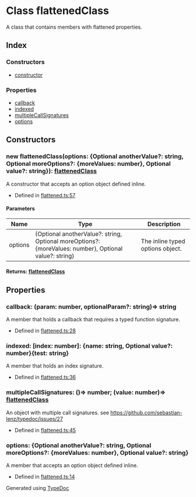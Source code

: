 # Class flattenedClass
A class that contains members with flattened properties.

## Index

### Constructors
* [constructor](_flattened_.flattenedclass.md#constructor)

### Properties
* [callback](_flattened_.flattenedclass.md#callback)
* [indexed](_flattened_.flattenedclass.md#indexed)
* [multipleCallSignatures](_flattened_.flattenedclass.md#multiplecallsignatures)
* [options](_flattened_.flattenedclass.md#options)

## Constructors

### new flattenedClass(options: \{Optional anotherValue?: string, Optional moreOptions?: \{moreValues: number\}, Optional value?: string\}): [flattenedClass](_flattened_.flattenedclass.md)
A constructor that accepts an option object defined inline.  
* Defined in [flattened.ts:57](https://github.com/kimamula/typedoc/blob/HEAD/examples/basic/src/flattened.ts#L57)


#### Parameters

| Name | Type | Description |
| ---- | ---- | ---- |
| options | \{Optional anotherValue?: string, Optional moreOptions?: \{moreValues: number\}, Optional value?: string\}| The inline typed options object. |

#### Returns: [flattenedClass](_flattened_.flattenedclass.md)

## Properties

### callback: (param: number, optionalParam?: string)=> string
A member that holds a callback that requires a typed function signature.
* Defined in [flattened.ts:28](https://github.com/kimamula/typedoc/blob/HEAD/examples/basic/src/flattened.ts#L28)


### indexed: [index: number]: \{name: string, Optional value?: number\}\{test: string\}
A member that holds an index signature.
* Defined in [flattened.ts:36](https://github.com/kimamula/typedoc/blob/HEAD/examples/basic/src/flattened.ts#L36)


### multipleCallSignatures: ()=> number; (value: number)=> [flattenedClass](_flattened_.flattenedclass.md)
An object with multiple call signatures. see https://github.com/sebastian-lenz/typedoc/issues/27

* Defined in [flattened.ts:45](https://github.com/kimamula/typedoc/blob/HEAD/examples/basic/src/flattened.ts#L45)


### options: \{Optional anotherValue?: string, Optional moreOptions?: \{moreValues: number\}, Optional value?: string\}
A member that accepts an option object defined inline.
* Defined in [flattened.ts:14](https://github.com/kimamula/typedoc/blob/HEAD/examples/basic/src/flattened.ts#L14)



Generated using [TypeDoc](http://typedoc.io)
